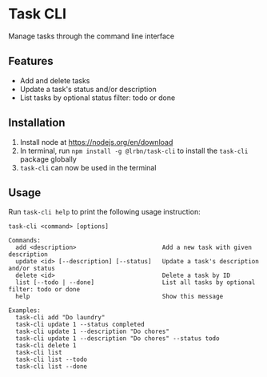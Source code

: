 # Task CLI
Manage tasks through the command line interface

## Features
- Add and delete tasks
- Update a task's status and/or description
- List tasks by optional status filter: todo or done

## Installation
1. Install node at https://nodejs.org/en/download
2. In terminal, run `npm install -g @lrbn/task-cli` to install the `task-cli` package globally
3. `task-cli` can now be used in the terminal

## Usage
Run `task-cli help` to print the following usage instruction:
```
task-cli <command> [options]

Commands:
  add <description>                        Add a new task with given description
  update <id> [--description] [--status]   Update a task's description and/or status
  delete <id>                              Delete a task by ID
  list [--todo | --done]                   List all tasks by optional filter: todo or done
  help                                     Show this message

Examples:
  task-cli add "Do laundry"
  task-cli update 1 --status completed
  task-cli update 1 --description "Do chores"
  task-cli update 1 --description "Do chores" --status todo
  task-cli delete 1
  task-cli list
  task-cli list --todo
  task-cli list --done
```
